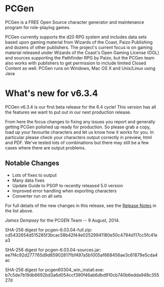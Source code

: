 # PCGen

PCGen is a FREE Open Source character generator and maintenance program for role-playing games.

PCGen currently supports the d20 RPG system and includes data sets based upon gaming material from Wizards of the Coast, Paizo Publishing and dozens of other publishers.
The project's current focus is on gaming material released under Wizards of the Coast's Open Gaming License (OGL) and sources supporting the Pathfinder RPG by Paizo, but the PCGen team also works with publishers to get permission to include limited Closed Content as well.
PCGen runs on Windows, Mac OS X and Unix/Linux using Java

# What's new for v6.3.4

PCGen v6.3.4 is our first beta release for the 6.4 cycle! This version has all the 
features we want to put out in our next production release.

From here the focus changes to fixing any issues you report and generally getting 
PCGen polished up ready for production. So please grab a copy, load up your favourite 
characters and let us know how it works for you. In particular please check your 
characters output correctly in preview, html and PDF. We've tested lots of 
combinations but there may still be a few cases where there are output problems. 

## Notable Changes

* Lots of fixes to output
* Many data fixes
* Update Guide to PSOP to recently released 5.0 version
* Improved error handling when exporting characters
* Converter run on all sets


For full details of the new changes in this release, see the 
[Release Notes](https://sourceforge.net/projects/pcgen/files/PCGen%20Unstable/6.03.04/pcgen-release-notes-60304.html/download) in the list above.

*James Dempsey* for the PCGEN Team -- 9 August, 2014.

SHA-256 digest for pcgen-6.03.04-full.zip:
cd5432654d515285f3bcac58b42f44e02529941180e50c4794d117cc5fc41ea3

SHA-256 digest for pcgen-6.03.04-sources.jar:
ee7f4c92d277765d9d85902817fbf497a5b1005af668456ae3c61879e5cda4ac

SHA-256 digest for pcgen60304_win_install.exe:
b7c5de7b19db6692bd3a6d054ccf390f46ab6dbd910cb740b6edda948c35527d
